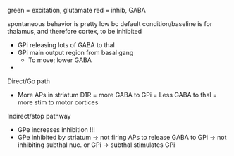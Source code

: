 green = excitation, glutamate
red = inhib, GABA

spontaneous behavior is pretty low bc default condition/baseline is for thalamus, and therefore cortex, to be inhibited
- GPi releasing lots of GABA to thal
- GPi main output region from basal gang
	- To move; lower GABA 
- 
Direct/Go path
- More APs in striatum D1R = more GABA to GPi = Less GABA to thal = more stim to motor cortices

Indirect/stop pathway 
- GPe increases inhibition !!!
- GPe inhibited by striatum → not firing APs to release GABA to GPi → not inhibiting subthal nuc. or GPi → subthal stimulates GPi 
